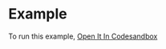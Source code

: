 # Example

To run this example, [Open It In Codesandbox](https://codesandbox.io/s/github/tannerlinsley/react-query/tree/master/examples/sandbox)
